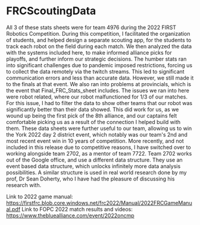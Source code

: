 # FRCScoutingData
All 3 of these stats sheets were for team 4976 during the 2022 FIRST Robotics Competition. During this competition, I facilitated the organization of students, and helped design a separate scouting app, for the students to track each robot on the field during each match. We then analyzed the data with the systems included here, to make informed alliance picks for playoffs, and further inform our strategic decisions.
The humber stats ran into significant challenges due to pandemic imposed restrictions, forcing us to collect the data remotely via the twitch streams. This led to significant communication errors and less than accurate data. However, we still made it to the finals at that event. We also ran into problems at provincials, which is the event that Final_FRC_Stats_sheet includes. The issues we ran into here were robot related, where our robot malfunctioned for 1/3 of our matches. For this issue, I had to filter the data to show other teams that our robot was significantly better than their data showed. This did work for us, as we wound up being the first pick of the 8th alliance, and our captains felt comfortable picking us as a result of the connection I helped build with them. 
These data sheets were further useful to our team, allowing us to win the York 2022 day 2 district event, which notably was our team's 2nd and most recent event win in 10 years of competition.
More recently, and not included in this release due to competitive reasons, I have switched over to working alongside team 2702, as a mentor of team 7722. Team 2702 works out of the Google office, and use a different data structure. They use an event based data structure, which unlocks infinitely more data analysis possibilities. A similar structure is used in real world research done by my prof, Dr Sean Doherty, who I have had the pleasure of discussing his research with.

Link to 2022 game manual: https://firstfrc.blob.core.windows.net/frc2022/Manual/2022FRCGameManual.pdf
Link to FOPC 2022 match results and videos: https://www.thebluealliance.com/event/2022oncmp
